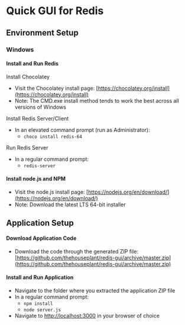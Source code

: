 # Quick GUI for Redis

## Environment Setup

### Windows

#### Install and Run Redis

Install Chocolatey

- Visit the Chocolatey install page: [https://chocolatey.org/install](https://chocolatey.org/install)
- Note: The CMD.exe install method tends to work the best across all versions of Windows

Install Redis Server/Client

- In an elevated command prompt (run as Administrator):
  - `choco install redis-64`

Run Redis Server

- In a regular command prompt:
  - `redis-server`

#### Install node.js and NPM

- Visit the node.js install page: [https://nodejs.org/en/download/](https://nodejs.org/en/download/)
- Note: Download the latest LTS 64-bit installer

## Application Setup

#### Download Application Code

- Download the code through the generated ZIP file: [https://github.com/thehouseplant/redis-gui/archive/master.zip](https://github.com/thehouseplant/redis-gui/archive/master.zip)

#### Install and Run Application

- Navigate to the folder where you extracted the application ZIP file
- In a regular command prompt:
  - `npm install`
  - `node server.js`
- Navigate to [http://localhost:3000](http://localhost:3000) in your browser of choice